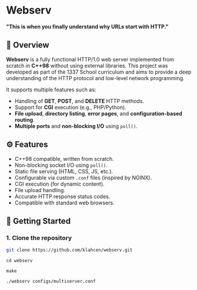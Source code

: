 # Webserv

**"This is when you finally understand why URLs start with HTTP."**

## 📝 Overview

**Webserv** is a fully functional HTTP/1.0 web server implemented from scratch in **C++98** without using external libraries. This project was developed as part of the 1337 School curriculum and aims to provide a deep understanding of the HTTP protocol and low-level network programming.

It supports multiple features such as:
- Handling of **GET**, **POST**, and **DELETE** HTTP methods.
- Support for **CGI** execution (e.g., PHP/Python).
- **File upload**, **directory listing**, **error pages**, and **configuration-based routing**.
- **Multiple ports** and **non-blocking I/O** using `poll()`.

## ⚙️ Features

- C++98 compatible, written from scratch.
- Non-blocking socket I/O using `poll()`.
- Static file serving (HTML, CSS, JS, etc.).
- Configurable via custom `.conf` files (inspired by NGINX).
- CGI execution (for dynamic content).
- File upload handling.
- Accurate HTTP response status codes.
- Compatible with standard web browsers.

## 🚀 Getting Started

### 1. Clone the repository

```bash
git clone https://github.com/klahcen/webserv.git
```
```bach
cd webserv
```
```bach
make
```
```bach
./webserv configs/multiserver.conf
```
